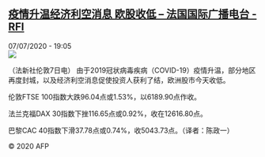 <!--1594148176000-->
[疫情升温经济利空消息 欧股收低 – 法国国际广播电台 - RFI](http://www.rfi.fr//cn/contenu/20200707-%E7%96%AB%E6%83%85%E5%8D%87%E6%B8%A9%E7%BB%8F%E6%B5%8E%E5%88%A9%E7%A9%BA%E6%B6%88%E6%81%AF-%E6%AC%A7%E8%82%A1%E6%94%B6%E4%BD%8E)
------

<div>07/07/2020 - 19:05</div><img src="https://s.rfi.fr/media/display/f08055ae-c079-11ea-af0c-005056bff430/w:310/p:16x9/eco0001b.200708010502.jpg"><div class="t-content__body u-clearfix"><div class="m-interstitial"></div><p>（法新社伦敦7日电）    由于2019冠状病毒疾病（COVID-19）疫情升温，部分地区再度封城，以及经济利空消息促使投资人获利了结，欧洲股市今天收低。</p><p>    伦敦FTSE 100指数大跌96.04点或1.53%，以6189.90点作收。</p><p>    法兰克福DAX 30指数下挫116.65点或0.92%，收在12616.80点。</p><p>    巴黎CAC 40指数下滑37.78点或0.74%，收5043.73点。（译者：陈政一）</p><p class="t-copyright">© 2020 AFP</p>        </div>
